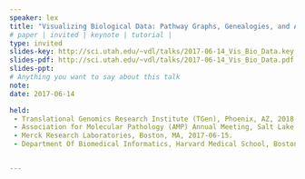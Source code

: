 ```yaml
---
speaker: lex
title: "Visualizing Biological Data: Pathway Graphs, Genealogies, and Alternative Splicing"
# paper | invited | keynote | tutorial |
type: invited
slides-key: http://sci.utah.edu/~vdl/talks/2017-06-14_Vis_Bio_Data.key
slides-pdf: http://sci.utah.edu/~vdl/talks/2017-06-14_Vis_Bio_Data.pdf
slides-ppt:
# Anything you want to say about this talk
note:
date: 2017-06-14

held:
 - Translational Genomics Research Institute (TGen), Phoenix, AZ, 2018-08-14 
 - Association for Molecular Pathology (AMP) Annual Meeting, Salt Lake City, UT, 2017-11-17.
 - Merck Research Laboratories, Boston, MA, 2017-06-15.
 - Department Of Biomedical Informatics, Harvard Medical School, Boston, MA, 2017-06-14.


---
```






